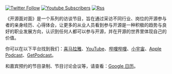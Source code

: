 [![Twitter Follow](https://img.shields.io/twitter/follow/osf2f?style=social)](https://twitter.com/osf2f)
[![Youtube Subscribers](https://img.shields.io/youtube/channel/subscribers/UCV7Ibg1k_aMSEcDFgJvuvdg?style=social)](https://www.youtube.com/channel/UCV7Ibg1k_aMSEcDFgJvuvdg)
[![Rss](https://img.shields.io/badge/rss-F88900?style=flat&logo=rss&logoColor=white)](http://www.ximalaya.com/album/53320813.xml)

《开源面对面》是一个系列的访谈节目，旨在通过采访不同行业、岗位的开源参与者的亲身经历、心得体会，让更多的从业人员看到参与开源是一种积极的趋势与良好的职业发展方向，认识到任何人都可以参与开源，并在开源的世界里体现自己的价值。

你可以在以下平台找到我们：[喜马拉雅](https://www.ximalaya.com/gerenchengzhang/53320813/)、[YouTube](https://www.youtube.com/channel/UCV7Ibg1k_aMSEcDFgJvuvdg)、[哔哩哔哩](https://space.bilibili.com/433584098/channel/detail?cid=200059)、[小宇宙](https://www.xiaoyuzhoufm.com/podcast/617ab62d9a75e8810fc37b99)、[Apple Podcast](https://podcasts.apple.com/cn/podcast/%E5%BC%80%E6%BA%90%E9%9D%A2%E5%AF%B9%E9%9D%A2/id1587487089)、[GetPodcast](https://getpodcast.com/podcast/kai-yuan-mian-dui-mian)。

和嘉宾预约的节目录制、节目讨论会议等，请查看：[Google 日历](https://calendar.google.com/calendar/u/0/embed?src=6v1771sl8cj0dol1lnb4plbr2o@group.calendar.google.com&ctz=Asia/Shanghai)。

